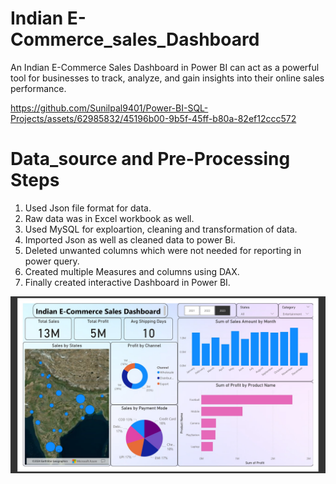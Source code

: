 # Indian E-Commerce_sales_Dashboard

An Indian E-Commerce Sales Dashboard in Power BI can act as a powerful tool for businesses to track, analyze, and gain insights into their online sales performance.

https://github.com/Sunilpal9401/Power-BI-SQL-Projects/assets/62985832/45196b00-9b5f-45ff-b80a-82ef12ccc572


# Data_source and Pre-Processing Steps
1. Used Json file format for data.
2. Raw data was in Excel workbook as well.
3. Used MySQL for exploartion, cleaning and transformation of data.
4. Imported Json as well as cleaned data to power Bi.
5. Deleted unwanted columns which were not needed for reporting in power query.
6. Created multiple Measures and columns using DAX.
7. Finally created interactive Dashboard in Power BI.

![](https://github.com/Sunilpal9401/Power-BI-SQL-Projects/blob/main/Indian_E-Commerce_Sales_Dashboard/Indian%20ECommerce.jpg?raw=true)
